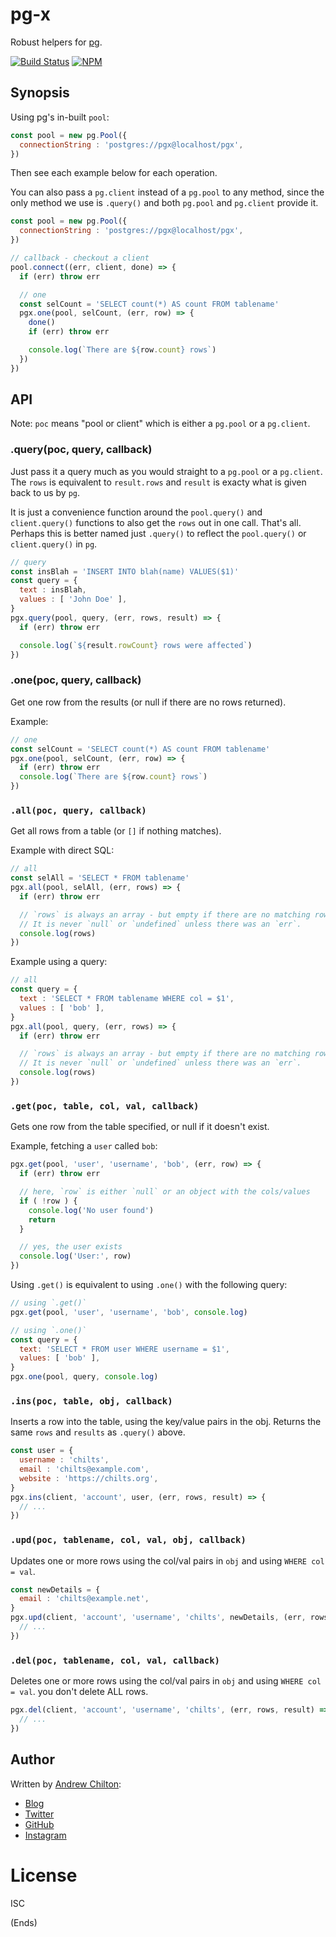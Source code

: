# pg-x #

Robust helpers for [pg](https://www.npmjs.com/package/pg).

[![Build Status](https://travis-ci.org/chilts/pg-x.svg?branch=master)](https://travis-ci.org/chilts/pg-x) [![NPM](https://nodei.co/npm/pg-x.png?mini=true)](https://nodei.co/npm/pg-x/)

## Synopsis ##

Using pg's in-built `pool`:

```js
const pool = new pg.Pool({
  connectionString : 'postgres://pgx@localhost/pgx',
})
```

Then see each example below for each operation.

You can also pass a `pg.client` instead of a `pg.pool` to any method, since the only method we use is `.query()` and
both `pg.pool` and `pg.client` provide it.

```js
const pool = new pg.Pool({
  connectionString : 'postgres://pgx@localhost/pgx',
})

// callback - checkout a client
pool.connect((err, client, done) => {
  if (err) throw err

  // one
  const selCount = 'SELECT count(*) AS count FROM tablename'
  pgx.one(pool, selCount, (err, row) => {
    done()
    if (err) throw err

    console.log(`There are ${row.count} rows`)
  })
})
```

## API ##

Note: `poc` means "pool or client" which is either a `pg.pool` or a `pg.client`.

### .query(poc, query, callback) ###

Just pass it a query much as you would straight to a `pg.pool` or a `pg.client`. The `rows` is equivalent to
`result.rows` and `result` is exacty what is given back to us by `pg`.

It is just a convenience function around the `pool.query()` and `client.query()` functions to also get the `rows` out
in one call. That's all. Perhaps this is better named just `.query()` to reflect the `pool.query()` or `client.query()`
in `pg`.

```js
// query
const insBlah = 'INSERT INTO blah(name) VALUES($1)'
const query = {
  text : insBlah,
  values : [ 'John Doe' ],
}
pgx.query(pool, query, (err, rows, result) => {
  if (err) throw err

  console.log(`${result.rowCount} rows were affected`)
})
```

### .one(poc, query, callback) ###

Get one row from the results (or null if there are no rows returned).

Example:

```js
// one
const selCount = 'SELECT count(*) AS count FROM tablename'
pgx.one(pool, selCount, (err, row) => {
  if (err) throw err
  console.log(`There are ${row.count} rows`)
})
```

### `.all(poc, query, callback)` ###

Get all rows from a table (or `[]` if nothing matches).

Example with direct SQL:

```js
// all
const selAll = 'SELECT * FROM tablename'
pgx.all(pool, selAll, (err, rows) => {
  if (err) throw err

  // `rows` is always an array - but empty if there are no matching rows
  // It is never `null` or `undefined` unless there was an `err`.
  console.log(rows)
})
```

Example using a query:

```js
// all
const query = {
  text : 'SELECT * FROM tablename WHERE col = $1',
  values : [ 'bob' ],
}
pgx.all(pool, query, (err, rows) => {
  if (err) throw err

  // `rows` is always an array - but empty if there are no matching rows
  // It is never `null` or `undefined` unless there was an `err`.
  console.log(rows)
})
```

### `.get(poc, table, col, val, callback)` ###

Gets one row from the table specified, or null if it doesn't exist.

Example, fetching a `user` called `bob`:

```js
pgx.get(pool, 'user', 'username', 'bob', (err, row) => {
  if (err) throw err

  // here, `row` is either `null` or an object with the cols/values
  if ( !row ) {
    console.log('No user found')
    return
  }

  // yes, the user exists
  console.log('User:', row)
})
```

Using `.get()` is equivalent to using `.one()` with the following query:

```js
// using `.get()`
pgx.get(pool, 'user', 'username', 'bob', console.log)

// using `.one()`
const query = {
  text: 'SELECT * FROM user WHERE username = $1',
  values: [ 'bob' ],
}
pgx.one(pool, query, console.log)
```

### `.ins(poc, table, obj, callback)` ###

Inserts a row into the table, using the key/value pairs in the obj. Returns the same `rows` and `results` as `.query()` above.

```js
const user = {
  username : 'chilts',
  email : 'chilts@example.com',
  website : 'https://chilts.org',
}
pgx.ins(client, 'account', user, (err, rows, result) => {
  // ...
})
```

### `.upd(poc, tablename, col, val, obj, callback)` ###

Updates one or more rows using the col/val pairs in `obj` and using `WHERE col = val`.

```js
const newDetails = {
  email : 'chilts@example.net',
}
pgx.upd(client, 'account', 'username', 'chilts', newDetails, (err, rows, result) => {
  // ...
})
```

### `.del(poc, tablename, col, val, callback)` ###

Deletes one or more rows using the col/val pairs in `obj` and using `WHERE col = val`.
you don't delete ALL rows.

```js
pgx.del(client, 'account', 'username', 'chilts', (err, rows, result) => {
  // ...
})
```

## Author ##

Written by [Andrew Chilton](https://chilts.me/):

* [Blog](https://chilts.org/)
* [Twitter](https://twitter.com/andychilton)
* [GitHub](https://github.com/chilts)
* [Instagram](http://instagram.com/thechilts)

# License #

ISC

(Ends)
